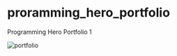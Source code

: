 # proramming_hero_portfolio
Programming Hero Portfolio 1

![portfolio](https://user-images.githubusercontent.com/43585403/124942301-51798280-e02d-11eb-860d-50bfeeec902b.png)

